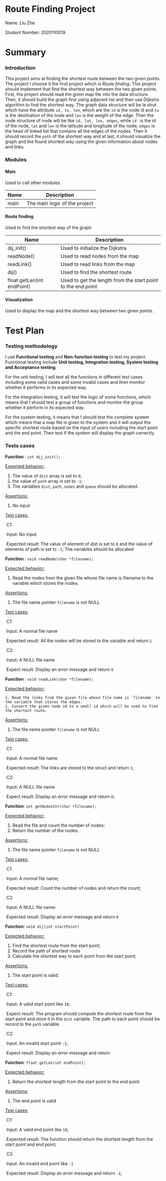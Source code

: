 # Route Finding Project

Name: Liu Zhe

Student Number: 2020110019

# Summary

### Introduction

This project aims at finding the shortest route between the two given points. The project I choose it the first project which is *Route finding*. This project should implement that find the shortest way between the two given points. First, the project should read the given map file into the data structure. Then, it should build the graph first using adjacent list and then use Dijkstra algorithm to find the shortest way. The graph data structure will be la strut which have the attribute `id, to, len`, which are the `id` is the node id and `to` is the destination of the node and  `len` is the weight of the edge. Then the node structure of node will be like `id, lat, lon, edges`, while `id ` is the  id of the node, `lat` and `lon` is the latitude and longitude of the node, `edges` is the head of linked list that contains all the edges of the nodes.   Then it should record the `path` of the shortest way and at last, it should visualize the graph and the found shortest way using the given information about nodes and links. 

### Modules

#### Main

Used to call other modules.

| Name | Description                   |
| ---- | ----------------------------- |
| main | The main logic of the project |

#### Route finding

Used to find the shortest way of the graph

| Name                       | Description                                                  |
| -------------------------- | ------------------------------------------------------------ |
| dij_init()                 | Used to initialize the Dijkstra                              |
| readNode()                 | Used to read nodes from the map                              |
| readLink()                 | Used to read links from the map                              |
| dij()                      | Used to find the shortest route                              |
| float getLen(int endPoint) | Used to get the length from the start point to the end point |

#### Visualization

Used to display the map and the shortest way between two given points.



# Test Plan

### Testing methodology

I use **Functional testing** and **Non-function testing** to test my project. Functional testing include **Unit testing, Integration testing, System testing and Acceptance testing**. 

For the unit testing, I will test all the functions in different test cases including some valid cases and some invalid cases and then monitor whether it performs in its expected way.

For the Integration testing, it will test the logic of some functions, which means that I should test a group of functions and monitor the group whether it perform in its expected way.

For the system testing, it means that I should test the complete system which means that a map file is given to the system and it will output the specific shortest route based on the input of users including the start point and the end point. Then test if the system will display the graph correctly.

### Tests cases

**Function** : `int dij_init();`

<u>Expected behavior:</u>

1. The value of `dist` array is set to `0`;
2. the value of `path` array is set to `-1`;
3. The variables `dist`, `path`, `nodes` and `queue` should be allocated.

<u>Assertions:</u>

1. No input

<u>Test cases:</u>

​		C1:

​				Input: No input

​				Expected result: The value of element of dist is set to `0` and the value of elements of path is set to `-1`; The variables 				should be allocated



**Function** : `void readNode(char *filename);`

<u>Expected behavior:</u>

1. Read the nodes from the given file whose file name is filename to the variable which stores the nodes.

<u>Assertions:</u>

1. The file name pointer `filename` is not NULL

<u>Test cases:</u>

​	C1:

​			Input: A normal file name 

​			Expected result: All the nodes will be stored to the variable and return `1`

​	C2: 

​			Input: A NULL file name

​			Expect result: Display an error message and return `0`





**Function** : `void readLink(char *filename);`

<u>Expected behavior:</u>

	1. Read the links from the given file whose file name is `filename` to the variable that stores the edges.
	1. Convert the given node id to a small id which will be used to find the shortest route.

<u>Assertions:</u>

1. The file name pointer `filename` is not NULL

<u>Test cases:</u>

​	C1:

​			Input: A normal file name

​			Expected result: The links are stored to the struct and return `1`;

​	C2:

​			Input: A NULL file name

​			Expect result: Display an error message and return `0`;





**Function**: `int getNodesCnt(char *filename);`

<u>Expected behavior:</u>

1. Read the file and count the number of nodes;
2. Return the number of the nodes.

<u>Assertions:</u>

1. The file name pointer `filename` is not NULL

<u>Test cases:</u>

​	C1:

​		Input: A normal file name;

​		Expected result: Count the number of nodes and return the count;

​	C2:

​		Input: A NULL file name:

​		Expected result: Display an error message and return `0`



**Function**: `void dij(int startPoint)`

<u>Expected behavior:</u>

1. Find the shortest route from the start point;
2. Record the path of shortest route
3. Calculate the shortest way to each point from the start point;

<u>Assertions:</u>

1. The start point is valid.

<u>Test cases:</u>

​	C1: 

​		Input: A valid start point like `10`;

​		Expect result:  The program should compute the shortest route from the start point and store it in the `dist` variable. The 		path to each point should be record to the `path` variable.

​	C2:

​		Input: An invalid start  point `-1`;

​		Expect result: Display an error message and return





**Function**: `float getLen(int endPoint);`

<u>Expected behavior:</u>

1. Return the shortest length from the start point to the end point.

<u>Assertions:</u>

1. The end point is valid 

<u>Test cases:</u>

​	C1:

​		Input: A valid end point like `10`;

​		Expected result: The function should return the shortest length from the start point and end point;

​	C2: 

​		Input: An invalid end point like `-1`

​		Expected result: Display an error message and return `-1`;





​		



